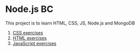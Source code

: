# Node.js BC

This project is to learn HTML, CSS, JS, Node.js and MongoDB

1. [CSS  exercises](css)
2. [HTML  exercises](html)
3. [JavaScript  exercises](JS)
